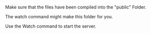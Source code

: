 Make sure that the files have been compiled into the "public" Folder.

The watch command might make this folder for you.

Use the Watch command to start the server.
